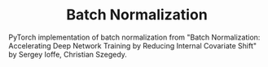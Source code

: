 


<!--
mlpi
title: Batch Normalization: Accelerating Deep Network Training by Reducing Internal Covariate Shift
category: Techniques
images:
-->

<h1 align="center">Batch Normalization</h1>
PyTorch implementation of batch normalization from "Batch Normalization: Accelerating Deep Network Training by Reducing Internal Covariate Shift" by Sergey Ioffe, Christian Szegedy.
